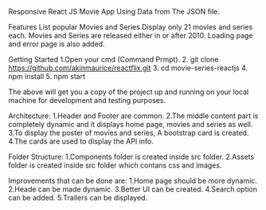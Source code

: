 Responsive React JS Movie App Using Data from The JSON file.

Features
List popular Movies and Series
Display only 21 movies and series each.
Movies and Series are released either in or after 2010.
Loading page and error page is also added.

Getting Started
1.Open your cmd (Command Prmpt).
2. git clone https://github.com/akinmaurice/reactflix.git
3. cd movie-series-reactjs
4. npm install
5. npm start

The above will get you a copy of the project up and running on your local machine for development and testing purposes.

Architecture:
1.Header and Footer are common.
2.The middle content part is completely dynamic and it displays home page, movies and series as well.
3.To display the poster of movies and series, A bootstrap card is created.
4.The cards are used to display the API info.

Folder Structure:
1.Components folder is created inside src folder.
2.Assets folder is created inside src folder which contans css and images.

Improvements that can be done are:
1.Home page should be more dynamic.
2.Heade can be made dynamic.
3.Better UI can be created.
4.Search option can be added.
5.Trailers can be displayed.
